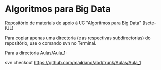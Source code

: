 # Algoritmos para Big Data

Repositório de materiais de apoio à UC "Algoritmos para Big Data" (Iscte-IUL)

Para copiar apenas uma directoria (e as respectivas subdirectorias) do repositório, use o comando svn no Terminal.

Para a directoria Aulas/Aula_1:

svn checkout https://github.com/madriano/abd/trunk/Aulas/Aula_1
